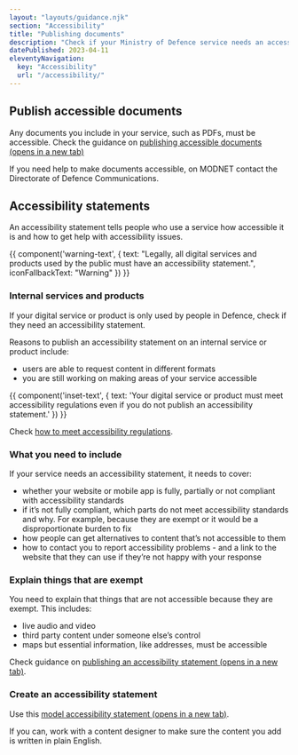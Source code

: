 ```yaml
---
layout: "layouts/guidance.njk"
section: "Accessibility"
title: "Publishing documents"
description: "Check if your Ministry of Defence service needs an accessibility statement, how to create one and make all documents accessible."
datePublished: 2023-04-11
eleventyNavigation:
  key: "Accessibility"
  url: "/accessibility/"
---
```


## Publish accessible documents

Any documents you include in your service, such as PDFs, must be accessible. Check the guidance on <a href="https://gov.uk/guidance/publishing-accessible-documents/" target="_blank">publishing accessible documents <span class="govuk-visually-hidden">(opens in a new tab)</span></a>

If you need help to make documents accessible, on MODNET contact the Directorate of Defence Communications.

## Accessibility statements

An accessibility statement tells people who use a service how accessible it is and how to get help with accessibility issues. 

{{ component('warning-text', {
  text: "Legally, all digital services and products used by the public must have an accessibility statement.",
  iconFallbackText: "Warning"
}) }}

### Internal services and products

If your digital service or product is only used by people in Defence, check if they need an accessibility statement. 

Reasons to publish an accessibility statement on an internal service or product include: 

- users are able to request content in different formats
- you are still working on making areas of your service accessible 

{{ component('inset-text', {
  text: 'Your digital service or product must meet accessibility regulations even if you do not publish an accessibility statement.'
}) }}

Check [how to meet accessibility regulations](/accessibility/meet-accessibility-regulations/).

### What you need to include

If your service needs an accessibility statement, it needs to cover:

- whether your website or mobile app is fully, partially or not compliant with accessibility standards
- if it’s not fully compliant, which parts do not meet accessibility standards and why. For example, because they are exempt or it would be a disproportionate burden to fix
- how people can get alternatives to content that’s not accessible to them
- how to contact you to report accessibility problems - and a link to the website that they can use if they’re not happy with your response

### Explain things that are exempt

You need to explain that things that are not accessible because they are exempt. This includes:

- live audio and video
- third party content under someone else’s control
- maps but essential information, like addresses, must be accessible

Check guidance on <a href="https://www.gov.uk/guidance/make-your-website-or-app-accessible-and-publish-an-accessibility-statement/" target="_blank">publishing an accessibility statement <span class="govuk-visually-hidden">(opens in a new tab)</span></a>.

### Create an accessibility statement

Use this <a href="https://www.gov.uk/guidance/model-accessibility-statement/" target="_blank">model accessibility statement <span class="govuk-visually-hidden">(opens in a new tab)</span></a>.

If you can, work with a content designer to make sure the content you add is written in plain English.
